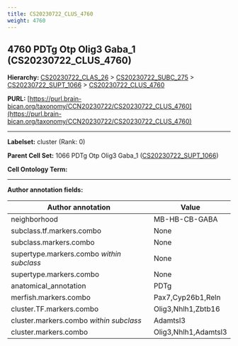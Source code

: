 ```yaml
---
title: CS20230722_CLUS_4760
weight: 4760
---
```

## 4760 PDTg Otp Olig3 Gaba_1 (CS20230722_CLUS_4760)
<b>Hierarchy: </b>
[CS20230722_CLAS_26](../CS20230722_CLAS_26) >
[CS20230722_SUBC_275](../CS20230722_SUBC_275) >
[CS20230722_SUPT_1066](../CS20230722_SUPT_1066) >
[CS20230722_CLUS_4760](../CS20230722_CLUS_4760)

**PURL:** [https://purl.brain-bican.org/taxonomy/CCN20230722/CS20230722_CLUS_4760](https://purl.brain-bican.org/taxonomy/CCN20230722/CS20230722_CLUS_4760)

---


**Labelset:** cluster (Rank: 0)

**Parent Cell Set:** 1066 PDTg Otp Olig3 Gaba_1 ([CS20230722_SUPT_1066](../CS20230722_SUPT_1066))



**Cell Ontology Term:** 

[MARKER GENES.]: #


---

[TRANSFERRED ANNOTATIONS.]: #


[AUTHOR ANNOTATION FIELDS.]: #


**Author annotation fields:**

| Author annotation | Value |
|-------------------|-------|
|neighborhood|MB-HB-CB-GABA|
|subclass.tf.markers.combo|None|
|subclass.markers.combo|None|
|supertype.markers.combo _within subclass_|None|
|supertype.markers.combo|None|
|anatomical_annotation|PDTg|
|merfish.markers.combo|Pax7,Cyp26b1,Reln|
|cluster.TF.markers.combo|Olig3,Nhlh1,Zbtb16|
|cluster.markers.combo _within subclass_|Adamtsl3|
|cluster.markers.combo|Olig3,Nhlh1,Adamtsl3|
